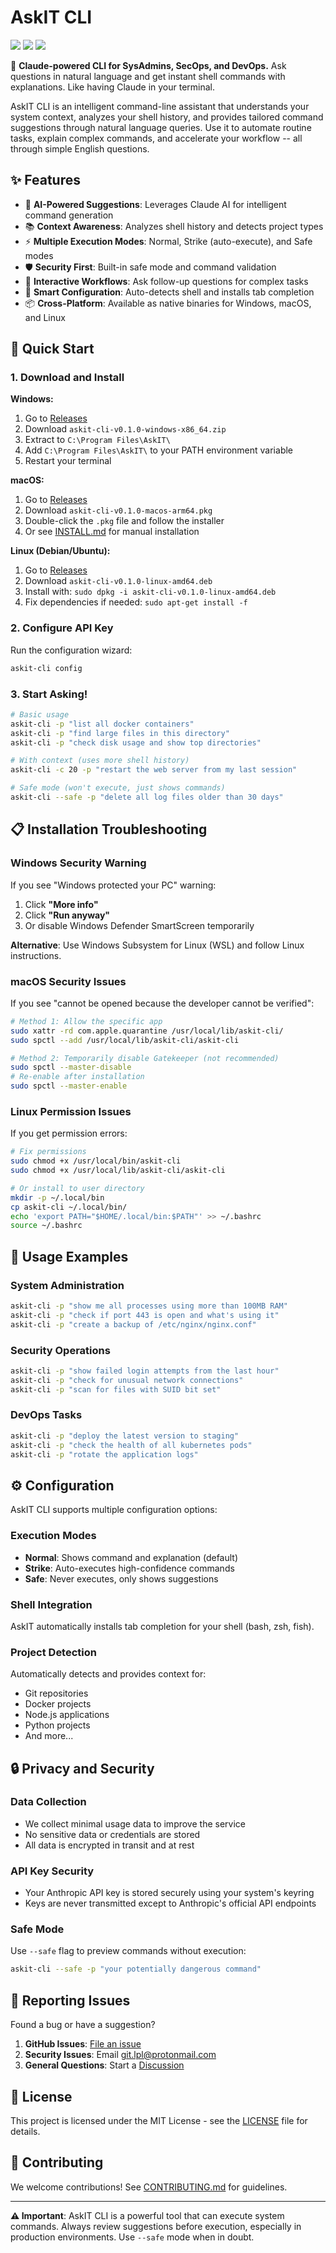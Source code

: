 # AskIT CLI

![](https://img.shields.io/badge/Python-3.12%2B-brightgreen?style=flat-square) 
![](https://img.shields.io/github/v/release/purrsec/askIT?style=flat-square) 
![](https://img.shields.io/github/license/purrsec/askIT?style=flat-square)

🔧 **Claude-powered CLI for SysAdmins, SecOps, and DevOps.** Ask questions in natural language and get instant shell commands with explanations. Like having Claude in your terminal.

AskIT CLI is an intelligent command-line assistant that understands your system context, analyzes your shell history, and provides tailored command suggestions through natural language queries. Use it to automate routine tasks, explain complex commands, and accelerate your workflow -- all through simple English questions.

## ✨ Features

- 🤖 **AI-Powered Suggestions**: Leverages Claude AI for intelligent command generation
- 📚 **Context Awareness**: Analyzes shell history and detects project types
- ⚡ **Multiple Execution Modes**: Normal, Strike (auto-execute), and Safe modes
- 🛡️ **Security First**: Built-in safe mode and command validation
- 🔄 **Interactive Workflows**: Ask follow-up questions for complex tasks
- 🎯 **Smart Configuration**: Auto-detects shell and installs tab completion
- 📦 **Cross-Platform**: Available as native binaries for Windows, macOS, and Linux

## 🚀 Quick Start

### 1. Download and Install

**Windows:**
1. Go to [Releases](https://github.com/purrsec/askIT/releases/latest)
2. Download `askit-cli-v0.1.0-windows-x86_64.zip`
3. Extract to `C:\Program Files\AskIT\`
4. Add `C:\Program Files\AskIT\` to your PATH environment variable
5. Restart your terminal

**macOS:**
1. Go to [Releases](https://github.com/purrsec/askIT/releases/latest)
2. Download `askit-cli-v0.1.0-macos-arm64.pkg`
3. Double-click the `.pkg` file and follow the installer
4. Or see [INSTALL.md](INSTALL.md) for manual installation

**Linux (Debian/Ubuntu):**
1. Go to [Releases](https://github.com/purrsec/askIT/releases/latest)
2. Download `askit-cli-v0.1.0-linux-amd64.deb`
3. Install with: `sudo dpkg -i askit-cli-v0.1.0-linux-amd64.deb`
4. Fix dependencies if needed: `sudo apt-get install -f`

### 2. Configure API Key

Run the configuration wizard:
```bash
askit-cli config
```

### 3. Start Asking!

```bash
# Basic usage
askit-cli -p "list all docker containers"
askit-cli -p "find large files in this directory"
askit-cli -p "check disk usage and show top directories"

# With context (uses more shell history)
askit-cli -c 20 -p "restart the web server from my last session"

# Safe mode (won't execute, just shows commands)
askit-cli --safe -p "delete all log files older than 30 days"
```

## 📋 Installation Troubleshooting

### Windows Security Warning

If you see "Windows protected your PC" warning:

1. Click **"More info"**
2. Click **"Run anyway"**
3. Or disable Windows Defender SmartScreen temporarily

**Alternative**: Use Windows Subsystem for Linux (WSL) and follow Linux instructions.

### macOS Security Issues

If you see "cannot be opened because the developer cannot be verified":

```bash
# Method 1: Allow the specific app
sudo xattr -rd com.apple.quarantine /usr/local/lib/askit-cli/
sudo spctl --add /usr/local/lib/askit-cli/askit-cli

# Method 2: Temporarily disable Gatekeeper (not recommended)
sudo spctl --master-disable
# Re-enable after installation
sudo spctl --master-enable
```

### Linux Permission Issues

If you get permission errors:
```bash
# Fix permissions
sudo chmod +x /usr/local/bin/askit-cli
sudo chmod +x /usr/local/lib/askit-cli/askit-cli

# Or install to user directory
mkdir -p ~/.local/bin
cp askit-cli ~/.local/bin/
echo 'export PATH="$HOME/.local/bin:$PATH"' >> ~/.bashrc
source ~/.bashrc
```

## 🎯 Usage Examples

### System Administration
```bash
askit-cli -p "show me all processes using more than 100MB RAM"
askit-cli -p "check if port 443 is open and what's using it"
askit-cli -p "create a backup of /etc/nginx/nginx.conf"
```

### Security Operations
```bash
askit-cli -p "show failed login attempts from the last hour"
askit-cli -p "check for unusual network connections"
askit-cli -p "scan for files with SUID bit set"
```

### DevOps Tasks
```bash
askit-cli -p "deploy the latest version to staging"
askit-cli -p "check the health of all kubernetes pods"
askit-cli -p "rotate the application logs"
```

## ⚙️ Configuration

AskIT CLI supports multiple configuration options:

### Execution Modes
- **Normal**: Shows command and explanation (default)
- **Strike**: Auto-executes high-confidence commands
- **Safe**: Never executes, only shows suggestions

### Shell Integration
AskIT automatically installs tab completion for your shell (bash, zsh, fish).

### Project Detection
Automatically detects and provides context for:
- Git repositories
- Docker projects
- Node.js applications
- Python projects
- And more...

## 🔒 Privacy and Security

### Data Collection
- We collect minimal usage data to improve the service
- No sensitive data or credentials are stored
- All data is encrypted in transit and at rest

### API Key Security
- Your Anthropic API key is stored securely using your system's keyring
- Keys are never transmitted except to Anthropic's official API endpoints

### Safe Mode
Use `--safe` flag to preview commands without execution:
```bash
askit-cli --safe -p "your potentially dangerous command"
```

## 🐛 Reporting Issues

Found a bug or have a suggestion? 

1. **GitHub Issues**: [File an issue](https://github.com/purrsec/askIT/issues)
2. **Security Issues**: Email git.lpl@protonmail.com
3. **General Questions**: Start a [Discussion](https://github.com/purrsec/askIT/discussions)

## 📄 License

This project is licensed under the MIT License - see the [LICENSE](LICENSE) file for details.

## 🤝 Contributing

We welcome contributions! See [CONTRIBUTING.md](CONTRIBUTING.md) for guidelines.

---

**⚠️ Important**: AskIT CLI is a powerful tool that can execute system commands. Always review suggestions before execution, especially in production environments. Use `--safe` mode when in doubt.